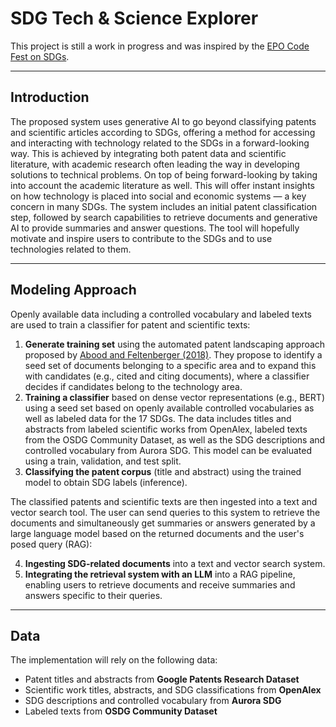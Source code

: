 # SDG Tech & Science Explorer

This project is still a work in progress and was inspired by the [EPO Code Fest on SDGs](https://www.epo.org/en/news-events/in-focus/codefest/codefest-spring-2025-classifying-patent-data-sustainable-development).

---

## Introduction

The proposed system uses generative AI to go beyond classifying patents and scientific articles according to SDGs, offering a method for accessing and interacting with technology related to the SDGs in a forward-looking way. 
This is achieved by integrating both patent data and scientific literature, with academic research often leading the way in developing solutions to technical problems. On top of being forward-looking by taking into account the academic literature as well. 
This will offer instant insights on how technology is placed into social and economic systems — a key concern in many SDGs. The system includes an initial patent classification step, followed by search capabilities to retrieve documents and generative AI to provide summaries and answer questions. 
The tool will hopefully motivate and inspire users to contribute to the SDGs and to use technologies related to them.

---

## Modeling Approach

Openly available data including a controlled vocabulary and labeled texts are used to train a classifier for patent and scientific texts: 

1. **Generate training set** using the automated patent landscaping approach proposed by [Abood and Feltenberger (2018)](https://link.springer.com/article/10.1007/s10506-018-9222-4). They propose to identify a seed set of documents belonging to a specific area and to expand this with candidates (e.g., cited and citing documents), where a classifier decides if candidates belong to the technology area.
2. **Training a classifier** based on dense vector representations (e.g., BERT) using a seed set based on openly available controlled vocabularies as well as labeled data for the 17 SDGs. The data includes titles and abstracts from labeled scientific works from OpenAlex, labeled texts from the OSDG Community Dataset, as well as the SDG descriptions and controlled vocabulary from Aurora SDG. This model can be evaluated using a train, validation, and test split.
3. **Classifying the patent corpus** (title and abstract) using the trained model to obtain SDG labels (inference).

The classified patents and scientific texts are then ingested into a text and vector search tool. The user can send queries to this system to retrieve the documents and simultaneously get summaries or answers generated by a large language model based on the returned documents and the user's posed query (RAG):

4. **Ingesting SDG-related documents** into a text and vector search system.
5. **Integrating the retrieval system with an LLM** into a RAG pipeline, enabling users to retrieve documents and receive summaries and answers specific to their queries.

---

## Data

The implementation will rely on the following data:

- Patent titles and abstracts from **Google Patents Research Dataset**
- Scientific work titles, abstracts, and SDG classifications from **OpenAlex**
- SDG descriptions and controlled vocabulary from **Aurora SDG**
- Labeled texts from **OSDG Community Dataset**